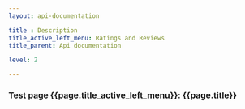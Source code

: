 ```yaml
---
layout: api-documentation

title : Description
title_active_left_menu: Ratings and Reviews
title_parent: Api documentation

level: 2

---
```



### Test page {{page.title_active_left_menu}}: {{page.title}}
